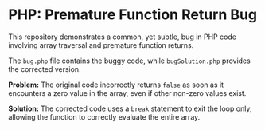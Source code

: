 # PHP: Premature Function Return Bug

This repository demonstrates a common, yet subtle, bug in PHP code involving array traversal and premature function returns.

The `bug.php` file contains the buggy code, while `bugSolution.php` provides the corrected version.

**Problem:**
The original code incorrectly returns `false` as soon as it encounters a zero value in the array, even if other non-zero values exist.

**Solution:**
The corrected code uses a `break` statement to exit the loop only, allowing the function to correctly evaluate the entire array.
